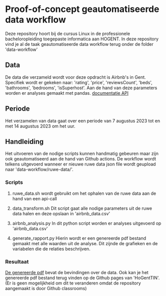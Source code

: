 # Proof-of-concept geautomatiseerde data workflow

Deze repository hoort bij de cursus Linux in de professionele bacheloropleiding toegepaste informatica aan HOGENT. In deze repository vind je al de taak geautomatiseerde data workflow terug onder de folder 'data-workflow'

## Data

De data die verzameld wordt voor deze opdracht is Airbnb's in Gent. Specifiek wordt er gekeken naar: 'rating', 'price', 'reviewsCount', 'beds', 'bathrooms', 'bedrooms', 'isSuperhost'. Aan de hand van deze parameters worden er analyses gemaakt met pandas. [documentatie API](https://rapidapi.com/3b-data-3b-data-default/api/airbnb13)

## Periode

Het verzamelen van data gaat over een periode van 7 augustus 2023 tot en met 14 augustus 2023 om het uur.

## Handleiding

Het uitvoeren van de nodige scripts kunnen handmatig gebeuren maar zijn ook geautomatiseerd aan de hand van Github actions. De workflow wordt telkens uitgevoerd wanneer er nieuwe ruwe data json file wordt geupload naar 'data-workflow/ruwe-data/'.

### Scripts

1. ruwe_data.sh
   wordt gebruikt om het ophalen van de ruwe data aan de hand van een api-call

2. data_transform.sh
   Dit script gaat alle nodige parameters uit de ruwe data halen en deze opslaan in 'airbnb_data.csv'

3. airbnb_analysis.py
   In dit python script worden er analyses uitgevoerd op 'airbnb_data.csv'

4. generate_rapport.py
   Hierin wordt er een genereerde pdf bestand gemaakt met alle waarden uit de analyse. Dit zijnde de grafieken en de variabelen die de relaties beschrijven.

### Resultaat

[De genereerde pdf](data-workflow/rapport/generated_document.pdf) bevat de bevindingen over de data. Ook kan je het genereerde pdf bestand terug vinden op de Github pages van 'HoGentTIN'. (Er is geen mogelijkheid om dit te veranderen omdat de repository aangemaakt is door Github classrooms)
